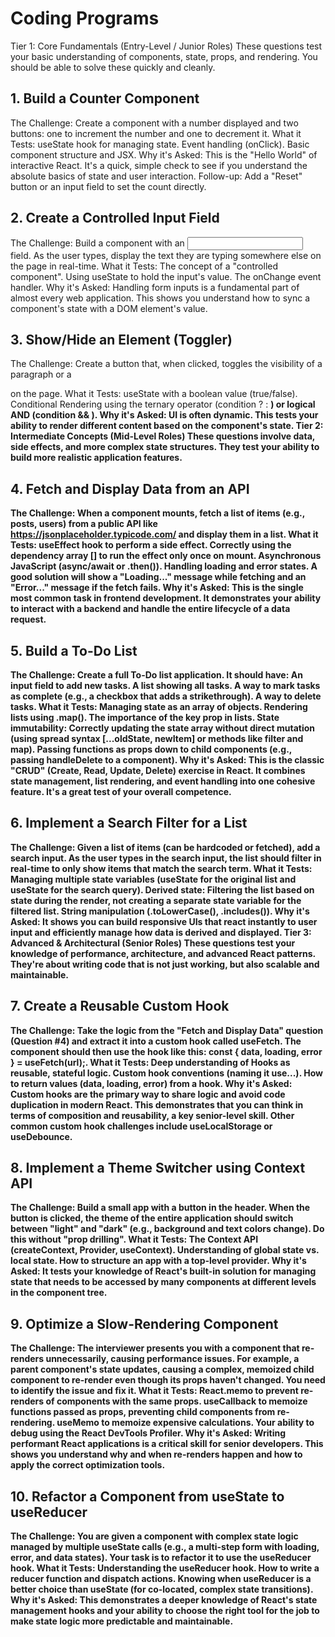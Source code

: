 # Coding Programs
Tier 1: Core Fundamentals (Entry-Level / Junior Roles)
These questions test your basic understanding of components, state, props, and rendering. You should be able to solve these quickly and cleanly.

## 1. Build a Counter Component
The Challenge: Create a component with a number displayed and two buttons: one to increment the number and one to decrement it.
What it Tests:
useState hook for managing state.
Event handling (onClick).
Basic component structure and JSX.
Why it's Asked: This is the "Hello World" of interactive React. It's a quick, simple check to see if you understand the absolute basics of state and user interaction.
Follow-up: Add a "Reset" button or an input field to set the count directly.
## 2. Create a Controlled Input Field
The Challenge: Build a component with an <input> field. As the user types, display the text they are typing somewhere else on the page in real-time.
What it Tests:
The concept of a "controlled component".
Using useState to hold the input's value.
The onChange event handler.
Why it's Asked: Handling form inputs is a fundamental part of almost every web application. This shows you understand how to sync a component's state with a DOM element's value.
## 3. Show/Hide an Element (Toggler)
The Challenge: Create a button that, when clicked, toggles the visibility of a paragraph or a <div> on the page.
What it Tests:
useState with a boolean value (true/false).
Conditional Rendering using the ternary operator (condition ? <A /> : <B />) or logical AND (condition && <A />).
Why it's Asked: UI is often dynamic. This tests your ability to render different content based on the component's state.
Tier 2: Intermediate Concepts (Mid-Level Roles)
These questions involve data, side effects, and more complex state structures. They test your ability to build more realistic application features.

## 4. Fetch and Display Data from an API
The Challenge: When a component mounts, fetch a list of items (e.g., posts, users) from a public API like https://jsonplaceholder.typicode.com/ and display them in a list.
What it Tests:
useEffect hook to perform a side effect.
Correctly using the dependency array [] to run the effect only once on mount.
Asynchronous JavaScript (async/await or .then()).
Handling loading and error states. A good solution will show a "Loading..." message while fetching and an "Error..." message if the fetch fails.
Why it's Asked: This is the single most common task in frontend development. It demonstrates your ability to interact with a backend and handle the entire lifecycle of a data request.
## 5. Build a To-Do List
The Challenge: Create a full To-Do list application. It should have:
An input field to add new tasks.
A list showing all tasks.
A way to mark tasks as complete (e.g., a checkbox that adds a strikethrough).
A way to delete tasks.
What it Tests:
Managing state as an array of objects.
Rendering lists using .map().
The importance of the key prop in lists.
State immutability: Correctly updating the state array without direct mutation (using spread syntax [...oldState, newItem] or methods like filter and map).
Passing functions as props down to child components (e.g., passing handleDelete to a <TodoItem> component).
Why it's Asked: This is the classic "CRUD" (Create, Read, Update, Delete) exercise in React. It combines state management, list rendering, and event handling into one cohesive feature. It's a great test of your overall competence.
## 6. Implement a Search Filter for a List
The Challenge: Given a list of items (can be hardcoded or fetched), add a search input. As the user types in the search input, the list should filter in real-time to only show items that match the search term.
What it Tests:
Managing multiple state variables (useState for the original list and useState for the search query).
Derived state: Filtering the list based on state during the render, not creating a separate state variable for the filtered list.
String manipulation (.toLowerCase(), .includes()).
Why it's Asked: It shows you can build responsive UIs that react instantly to user input and efficiently manage how data is derived and displayed.
Tier 3: Advanced & Architectural (Senior Roles)
These questions test your knowledge of performance, architecture, and advanced React patterns. They're about writing code that is not just working, but also scalable and maintainable.

## 7. Create a Reusable Custom Hook
The Challenge: Take the logic from the "Fetch and Display Data" question (Question #4) and extract it into a custom hook called useFetch. The component should then use the hook like this: const { data, loading, error } = useFetch(url);.
What it Tests:
Deep understanding of Hooks as reusable, stateful logic.
Custom hook conventions (naming it use...).
How to return values (data, loading, error) from a hook.
Why it's Asked: Custom hooks are the primary way to share logic and avoid code duplication in modern React. This demonstrates that you can think in terms of composition and reusability, a key senior-level skill. Other common custom hook challenges include useLocalStorage or useDebounce.
## 8. Implement a Theme Switcher using Context API
The Challenge: Build a small app with a button in the header. When the button is clicked, the theme of the entire application should switch between "light" and "dark" (e.g., background and text colors change). Do this without "prop drilling".
What it Tests:
The Context API (createContext, Provider, useContext).
Understanding of global state vs. local state.
How to structure an app with a top-level provider.
Why it's Asked: It tests your knowledge of React's built-in solution for managing state that needs to be accessed by many components at different levels in the component tree.
## 9. Optimize a Slow-Rendering Component
The Challenge: The interviewer presents you with a component that re-renders unnecessarily, causing performance issues. For example, a parent component's state updates, causing a complex, memoized child component to re-render even though its props haven't changed. You need to identify the issue and fix it.
What it Tests:
React.memo to prevent re-renders of components with the same props.
useCallback to memoize functions passed as props, preventing child components from re-rendering.
useMemo to memoize expensive calculations.
Your ability to debug using the React DevTools Profiler.
Why it's Asked: Writing performant React applications is a critical skill for senior developers. This shows you understand why and when re-renders happen and how to apply the correct optimization tools.
## 10. Refactor a Component from useState to useReducer
The Challenge: You are given a component with complex state logic managed by multiple useState calls (e.g., a multi-step form with loading, error, and data states). Your task is to refactor it to use the useReducer hook.
What it Tests:
Understanding the useReducer hook.
How to write a reducer function and dispatch actions.
Knowing when useReducer is a better choice than useState (for co-located, complex state transitions).
Why it's Asked: This demonstrates a deeper knowledge of React's state management hooks and your ability to choose the right tool for the job to make state logic more predictable and maintainable.